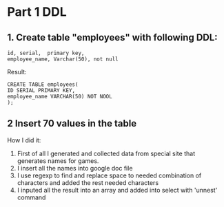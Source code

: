 # Part 1 DDL
## 1. Create table "employees" with following DDL:
 ```
 id, serial,  primary key,
 employee_name, Varchar(50), not null
```
Result:

```
CREATE TABLE employees(
ID SERIAL PRIMARY KEY,
employee_name VARCHAR(50) NOT NOOL
);

```
## 2 Insert 70 values in the table
How I did it: 
1. First of all I generated and collected data from special site that generates names for games.
2. I insert all the names into google doc file
3. I use regexp to find and replace space to needed combination of characters and added the rest needed characters
4. I inputed all the result into an array and added into  select with 'unnest' command
